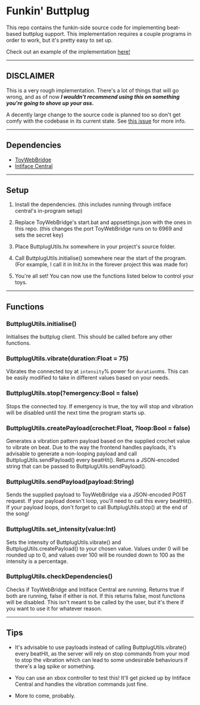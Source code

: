 # Funkin' Buttplug

This repo contains the funkin-side source code for implementing beat-based buttplug support.
This implementation requires a couple programs in order to work, but it's pretty easy to set up.

Check out an example of the implementation [here!](https://github.com/GsDrunkestDriver/funkin-buttplug-example-repo)

***

## DISCLAIMER

This is a very rough implementation. There's a lot of things that will go wrong, and as of now ***I wouldn't recommend using this on something you're going to shove up your ass.***

A decently large change to the source code is planned too so don't get comfy with the codebase in its current state. See [this issue](https://github.com/GsDrunkestDriver/funkin-buttplug/issues/7) for more info.

***

## Dependencies

* [ToyWebBridge](https://github.com/kyrahabattoir/ToyWebBridge)
* [Intiface Central](https://intiface.com/central/)

***

## Setup

1. Install the dependencies. (this includes running through intiface central's in-program setup)

2. Replace ToyWebBridge's start.bat and appsettings.json with the ones in this repo. (this changes the port ToyWebBridge runs on to 6969 and sets the secret key)

3. Place ButtplugUtils.hx somewhere in your project's source folder.

4. Call ButtplugUtils.initialise() somewhere near the start of the program. (For example, I call it in Init.hx in the forever project this was made for)

5. You're all set! You can now use the functions listed below to control your toys.

***

## Functions

### ButtplugUtils.initialise()

Initialises the buttplug client. This should be called before any other functions.

### ButtplugUtils.vibrate(duration:Float = 75)

Vibrates the connected toy at `intensity`% power for `duration`ms. This can be easily modified to take in different values based on your needs.

### ButtplugUtils.stop(?emergency:Bool = false)

Stops the connected toy. If emergency is true, the toy will stop and vibration will be disabled until the next time the program starts up.

### ButtplugUtils.createPayload(crochet:Float, ?loop:Bool = false)

Generates a vibration pattern payload based on the supplied crochet value to vibrate on beat.
Due to the way the frontend handles payloads, it's advisable to generate a non-looping payload and call ButtplugUtils.sendPayload() every beatHit().
Returns a JSON-encoded string that can be passed to ButtplugUtils.sendPayload().

### ButtplugUtils.sendPayload(payload:String)

Sends the supplied payload to ToyWebBridge via a JSON-encoded POST request.
If your payload doesn't loop, you'll need to call this every beatHit().
If your payload loops, don't forget to call ButtplugUtils.stop() at the end of the song!

### ButtplugUtils.set_intensity(value:Int)

Sets the intensity of ButtplugUtils.vibrate() and ButtplugUtils.createPayload() to your chosen value.
Values under 0 will be rounded up to 0, and values over 100 will be rounded down to 100 as the intensity is a percentage.

### ButtplugUtils.checkDependencies()

Checks if ToyWebBridge and Intiface Central are running. Returns true if both are running, false if either is not.
If this returns false, most functions will be disabled. This isn't meant to be called by the user, but it's there if you want to use it for whatever reason.

***

## Tips

* It's advisable to use payloads instead of calling ButtplugUtils.vibrate() every beatHit, as the server will rely on stop commands from your mod to stop the vibration 
which can lead to some undesirable behaviours if there's a lag spike or something.

* You can use an xbox controller to test this! It'll get picked up by Intiface Central and handles the vibration commands just fine.

* More to come, probably.
